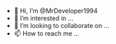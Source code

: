 - 👋 Hi, I’m @MrDeveloper1994
- 👀 I’m interested in ...
- 💞️ I’m looking to collaborate on ...
- 📫 How to reach me ...

<!---
MrDeveloper1994/MrDeveloper1994 is a ✨ special ✨ repository because its `README.md` (this file) appears on your GitHub profile.
You can click the Preview link to take a look at your changes.
--->
